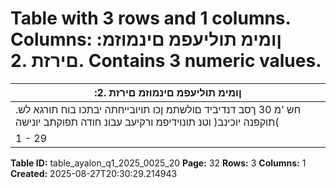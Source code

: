 # Table with 3 rows and 1 columns. Columns: :ןומימ תוליעפמ םינמוזמ םירזת .2. Contains 3 numeric values.

| :ןומימ תוליעפמ םינמוזמ םירזת .2 |
|---|
| .חש 'מ 30 ךסב דנדיביד םולשתמ ןכו תויובייחתה יבתכו בוח תורגא לש )תוקפנה יוכינב( וטנ תונוידיפמ ורקיעב עבונ חודה תפוקתב יונישה |
| 1 - 29 |

**Table ID:** table_ayalon_q1_2025_0025_20
**Page:** 32
**Rows:** 3
**Columns:** 1
**Created:** 2025-08-27T20:30:29.214943
